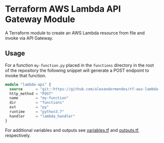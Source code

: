 # Terraform AWS Lambda API Gateway Module

A Terraform module to create an AWS Lambda resource from file and invoke via API Gateway.

## Usage

For a function `my-function.py` placed in the `functions` directory in the root
of the repository the following snippet will generate a POST endpoint to invoke
that function.

```terraform
module "lambda-api" {
  source      = "git::https://github.com/alexandermendes/tf-aws-lambda-api.git?ref=tags/v1.2.0"
  http_method = "POST"
  name        = "my-function"
  dir         = "functions"
  ext         = "py"
  runtime     = "python3.7"
  handler     = "lambda_handler"
}
```

For additional variables and outputs see [variables.tf](./variables.tf) and
[outputs.tf](./outputs.tf), respectively.
